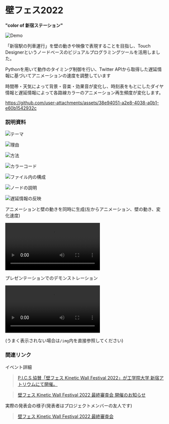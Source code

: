 # 壁フェス2022

**"color of 新宿ステーション"**

<img src="img/kinetic.gif" alt="Demo">

「新宿駅の列車運行」を壁の動きや映像で表現することを目指し、Touch Designerというノードベースのビジュアルプログラミングツールを活用しました。

Pythonを用いて動作のタイミング制御を行い、Twitter APIから取得した遅延情報に基づいてアニメーションの速度を調整しています

時間帯・天気によって背景・音楽・効果音が変化し、時刻表をもとにしたダイヤ情報と遅延情報によって各路線カラーのアニメーション再生頻度が変化します。

https://github.com/user-attachments/assets/38e94051-a2e8-4038-a0b1-e60b1542932c


### 説明資料

![テーマ](img/thema.png)

![理由](img/purpose.png)

![方法](img/howto.png)

![カラーコード](img/colorcode.png)

![ファイル内の構成](img/fileexplain.png)

![ノードの説明](img/nodeexplain.png)

![遅延情報の反映](img/delayoutput.png)

アニメーションと壁の動きを同時に生成(左からアニメーション、壁の動き、変化速度)

<video src="img/td1013c.mov" controls="true"></video>

プレゼンテーションでのデモンストレーション

<video src="img/プレゼン用.mp4" controls="true"></video>

(うまく表示されない場合は`/img`内を直接参照してください)

### 関連リンク

イベント詳細

> [P.I.C.S.協賛「壁フェス Kinetic Wall Festival 2022」が工学院大学 新宿アトリウムにて開催。](https://www.pics.tokyo/news/2022/kinetic-wall-festival2022/)

> [壁フェス Kinetic Wall Festival 2022 最終審査会 開催のお知らせ](https://www.kogakuin.ac.jp/atrium/news/2022120101.html)

実際の発表会の様子(発表者はプロジェクトメンバーの友人です)

> [壁フェス Kinetic Wall Festival 2022 最終審査会](https://youtu.be/mpwVf4jXQho?t=1719)
